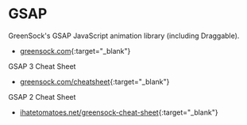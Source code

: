 # GSAP

GreenSock's GSAP JavaScript animation library (including Draggable).

- [greensock.com](https://greensock.com/){:target="_blank"}

GSAP 3 Cheat Sheet

- [greensock.com/cheatsheet](https://greensock.com/cheatsheet/){:target="_blank"}

GSAP 2 Cheat Sheet

- [ihatetomatoes.net/greensock-cheat-sheet](https://ihatetomatoes.net/greensock-cheat-sheet/){:target="_blank"}
